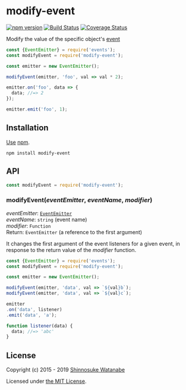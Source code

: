 # modify-event

[![npm version](https://img.shields.io/npm/v/modify-event.svg)](https://www.npmjs.com/package/modify-event)
[![Build Status](https://travis-ci.com/shinnn/modify-event.svg?branch=master)](https://travis-ci.com/shinnn/modify-event)
[![Coverage Status](https://img.shields.io/coveralls/shinnn/modify-event.svg)](https://coveralls.io/github/shinnn/modify-event)

Modify the value of the specific object's [event](https://nodejs.org/api/events.html)

```javascript
const {EventEmitter} = require('events');
const modifyEvent = require('modify-event');

const emitter = new EventEmitter();

modifyEvent(emitter, 'foo', val => val * 2);

emitter.on('foo', data => {
  data; //=> 2
});

emitter.emit('foo', 1);
```

## Installation

[Use](https://docs.npmjs.com/cli/install) [npm](https://docs.npmjs.com/about-npm/).

```
npm install modify-event
```

## API

```javascript
const modifyEvent = require('modify-event');
```

### modifyEvent(*eventEmitter*, *eventName*, *modifier*)

*eventEmitter*: [`EventEmitter`](https://nodejs.org/api/events.html#events_class_eventemitter)  
*eventName*: `string` (event name)  
*modifier*: `Function`  
Return: `EventEmitter` (a reference to the first argument)

It changes the first argument of the event listeners for a given event, in response to the return value of the *modifier* function.

```javascript
const {EventEmitter} = require('events');
const modifyEvent = require('modify-event');

const emitter = new EventEmitter();

modifyEvent(emitter, 'data', val => `${val}b`);
modifyEvent(emitter, 'data', val => `${val}c`);

emitter
.on('data', listener)
.emit('data', 'a');

function listener(data) {
  data; //=> 'abc'
}
```

## License

Copyright (c) 2015 - 2019 [Shinnosuke Watanabe](https://github.com/shinnn)

Licensed under [the MIT License](./LICENSE).
